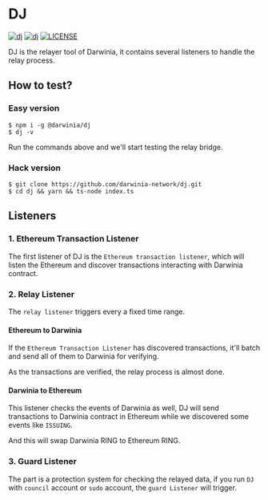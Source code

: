 # DJ

[![dj](https://github.com/darwinia-network/dj/workflows/nodejs/badge.svg)](https://github.com/darwinia-network/dj)
[![dj](https://img.shields.io/npm/v/@darwinia/dj)](https://www.npmjs.com/package/@darwinia/dj)
[![LICENSE](https://img.shields.io/crates/l/darwinia-shadow.svg)](https://choosealicense.com/licenses/gpl-3.0/)

DJ is the relayer tool of Darwinia, it contains several listeners to handle the
relay process.

## How to test?

### Easy version

```shell
$ npm i -g @darwinia/dj
$ dj -v
```

Run the commands above and we'll start testing the relay bridge.

### Hack version

```shell
$ git clone https://github.com/darwinia-network/dj.git
$ cd dj && yarn && ts-node index.ts
```


## Listeners

### 1. Ethereum Transaction Listener

The first listener of DJ is the `Ethereum transaction listener`, which will
listen the Ethereum and discover transactions interacting with Darwinia contract.


### 2. Relay Listener

The `relay listener` triggers every a fixed time range.

#### Ethereum to Darwinia

If the `Ethereum Transaction Listener` has discovered transactions, it'll batch
and send all of them to Darwinia for verifying.

As the transactions are verified, the relay process is almost done.

#### Darwinia to Ethereum

This listener checks the events of Darwinia as well, DJ will send transactions
to Darwinia contract in Ethereum while we discovered some events like `ISSUING`.

And this will swap Darwinia RING to Ethereum RING.


### 3. Guard Listener

The part is a protection system for checking the relayed data, if you run
`DJ` with `council` account or `sudo` account, the `guard Listener` will
trigger.

